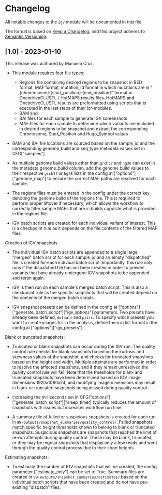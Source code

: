 # Changelog

All notable changes to the `igv` module will be documented in this file.

The format is based on [Keep a Changelog](https://keepachangelog.com/en/1.0.0/),
and this project adheres to [Semantic Versioning](https://semver.org/spec/v2.0.0.html).

## [1.0] - 2023-01-10

This release was authored by Manuela Cruz.

- This module requires four file types:
    * Regions file containing desired regions to be snapshot in BED format, MAF format, mutation_id format in which mutations are in "{chromosome}:{start_position}:{end_position}" format or OncodriveCLUSTL / HotMAPS results files. HotMAPS and OncodriveCLUSTL results are preformatted using scripts that is executed in the last steps of their lcr-modules.
    * BAM and 
    * BAI files for each sample to generate IGV screenshots
    * MAF files for each sample to determine which variants are included in desired regions to be snapshot and extract the corresponding Chromosome, Start_Position and Hugo_Symbol values

- BAM and BAI file locations are sourced based on the sample_id and the corresponding genome_build and seq_type metadata values set in CFG["samples"]

- As multiple genome build values other than `grch37` and `hg38` can exist in the metadata genome_build column, add the genome build values to their respective `grch37` or `hg38` lists in the config at ["options"]["genome_map"] to ensure the correct MAF paths are resolved for each sample.

- The regions files must be entered in the config under the correct key denoting the genome build of the regions file. This is required to perform proper liftover if necessary, which allows the workflow to correctly filter sample MAFs that are in builds opposite what is provided in the regions file.

- IGV batch scripts are created for each individual variant of interest. This is a checkpoint rule as it depends on the file contents of the filtered MAF files.

Creation of IGV snapshots:

- The individual IGV batch scripts are appended to a single large "merged" batch script for each sample_id and an empty "dispatched" file is created for each indiviual batch script. Importantly, this rule only runs if the dispatched file has not been created in order to prevent variants that have already undergone IGV snapshots to be appended and rerun again.

- IGV is then run on each sample's merged batch script. This is also a checkpoint rule as the specific snapshots that will be created depend on the contents of the merged batch scripts.

- IGV snapshot presets can be defined in the config at ["options"]["generate_batch_script"]["igv_options"] parameters. Two presets have already been defined, `default` and `pairs`. To specify which presets you want to create images for in the analysis, define them in list format in the config at ["options"]["igv_presets"]

Blank or truncated snapshots:

- Truncated or blank snapshots can occur during the IGV run. The quality control rule checks for blank snapshots based on the kurtosis and skewness values of the snapshot, and checks for truncated snapshots based on the height and width. Multiple attempts are performed in order to resolve the affected snapshots, and if they remain unresolved the quality control rule will fail. Note that the thresholds for blank and truncated snapshots have been determined based on IGV image dimensions 1920x1080x24, and modifying image dimensions may result in blank or truncated snapshots being missed during quality control.

- Increasing the milliseconds set in CFG["options"]["generate_batch_script"]["sleep_timer] typically reduces the amount of snapshots with issues but increases workflow run time.

- A summary file of failed or suspicious snapshots is created for each run in `99-outputs/snapshot_summaries/quality_control/`. Failed snapshots match specific height thresholds known to belong to blank or truncated snapshots. Suspicious snapshots are snapshots that reached the limit of re-run attempts during quality control. These may be blank, truncated, or they may be regular snapshots that display only a few reads and went through the quality control process due to their short heights.

Estimating snapshots:

- To estimate the number of IGV snapshots that will be created, the config parameter ["estimate_only"] can be set to True. Summary files are created in `99-outputs/snapshot_summaries/estimates/` based on the individual batch scripts that have been created and do not have pre-existing "dispatch" files. 


